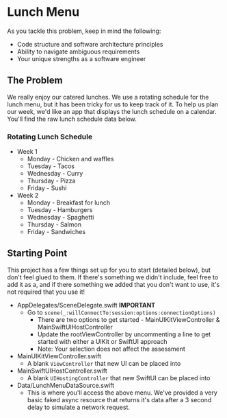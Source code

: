 # Lunch Menu

As you tackle this problem, keep in mind the following:

* Code structure and software architecture principles
* Ability to navigate ambiguous requirements
* Your unique strengths as a software engineer

## The Problem

We really enjoy our catered lunches. We use a rotating schedule for the lunch menu, but it has been tricky for us to keep track of it. To help us plan our week, we'd like an app that displays the lunch schedule on a calendar. You'll find the raw lunch schedule data below.

### Rotating Lunch Schedule

* Week 1
  * Monday - Chicken and waffles
  * Tuesday - Tacos
  * Wednesday - Curry
  * Thursday - Pizza
  * Friday - Sushi
* Week 2
  * Monday - Breakfast for lunch
  * Tuesday - Hamburgers
  * Wednesday - Spaghetti
  * Thursday - Salmon
  * Friday - Sandwiches

## Starting Point

This project has a few things set up for you to start (detailed below), but don't feel glued to them. If there's something we didn't include, feel free to add it as a, and if there something we added that you don't want to use, it's not required that you use it!

* AppDelegates/SceneDelegate.swift **IMPORTANT**
  * Go to `scene(_:willConnectTo:session:options:connectionOptions)`
    * There are two options to get started - MainUIKitViewController & MainSwiftUIHostController
    * Update the rootViewController by uncommenting a line to get started with either a UIKit or SwiftUI approach
    * Note: Your selection does not affect the assessment
* MainUIKitViewController.swift
  * A blank `ViewController` that new UI can be placed into
* MainSwiftUIHostController.swift
  * A blank `UIHostingController` that new SwiftUI can be placed into 
* Data/LunchMenuDataSource.swift
  * This is where you'll access the above menu. We've provided a very basic faked async resource that returns it's data after a 3 second delay to simulate a network request.
